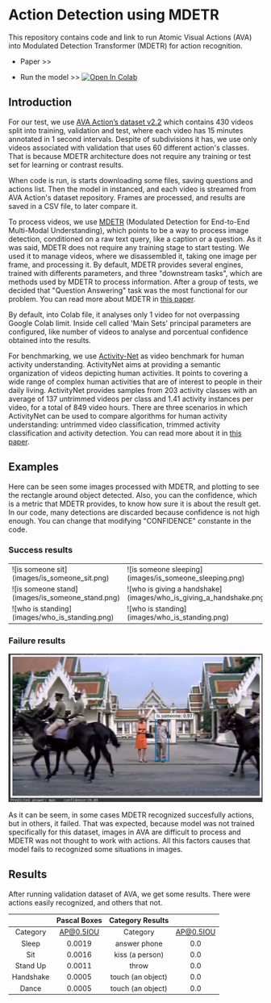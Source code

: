 # Action Detection using MDETR
This repository contains code and link to run Atomic Visual Actions (AVA) into Modulated Detection Transformer (MDETR) for action recognition.

* Paper >> 

* Run the model >> [![Open In Colab](https://colab.research.google.com/assets/colab-badge.svg)](https://colab.research.google.com/github/BHI-Research/AVA_MDETR/blob/main/examples/AVA_MDETR.ipynb)

## Introduction
For our test, we use [AVA Action’s dataset v2.2](https://research.google.com/ava/index.html) which contains 430 videos split into training, validation and test, where each video has 15 minutes annotated in 1 second intervals. Despite of subdivisions it has, we use only videos associated with validation that uses 60 different action's classes. That is because MDETR architecture does not require any training or test set for learning or contrast results.

When code is run, is starts downloading some files, saving questions and actions list. Then the model in instanced, and each video is streamed from AVA Action's dataset repository. Frames are processed, and results are saved in a CSV file, to later compare it.

To process videos, we use [MDETR](https://github.com/ashkamath/mdetr) (Modulated Detection for End-to-End Multi-Modal Understanding), which points to be a way to process image detection, conditioned on a raw text query, like a caption or a question. As it was said, MDETR does not require any training stage to start testing. We used it to manage videos, where we disassembled it, taking one image per frame, and processing it. By default, MDETR provides several engines, trained with differents parameters, and three "downstream tasks", which are methods used by MDETR to process information. After a group of tests, we decided that "Question Answering" task was the most functional for our problem. You can read more about MDETR in [this paper](https://arxiv.org/pdf/2104.12763v2.pdf).

By default, into Colab file, it analyses only 1 video for not overpassing Google Colab limit. Inside cell called 'Main Sets' principal parameters are configured, like number of videos to analyse and porcentual confidence obtained into the results.

For benchmarking, we use [Activity-Net](https://github.com/activitynet/ActivityNet) as video benchmark for human activity understanding. ActivityNet aims at providing a semantic organization of videos depicting human activities. It points to covering a wide range of complex human activities that are of interest to people in their daily living. ActivityNet provides samples from 203 activity classes with an average of 137 untrimmed videos per class and 1.41 activity instances per video, for a total of 849 video hours. There are three scenarios in which ActivityNet can be used to compare algorithms for human activity understanding: untrimmed video classification, trimmed activity classification and activity detection. You can read more about it in [this paper](https://www.cv-foundation.org/openaccess/content_cvpr_2015/papers/Heilbron_ActivityNet_A_Large-Scale_2015_CVPR_paper.pdf).

## Examples
Here can be seen some images processed with MDETR, and plotting to see the rectangle around object detected.
Also, you can the confidence, which is a metric that MDETR provides, to know how sure it is about the result get.
In our code, many detections are discarded because confidence is not high enough. You can change that modifying "CONFIDENCE" constante in the code.

### Success results

<table>
<tr>
<td>
![is someone sit](images/is_someone_sit.png)
</td>
<td>
![is someone sleeping](images/is_someone_sleeping.png)
</td>
</tr>
  
<tr>
<td>
![is someone stand](images/is_someone_stand.png)
</td>
<td>
![who is giving a handshake](images/who_is_giving_a_handshake.png)
</td>
</tr>
  
<tr>
<td>
![who is standing](images/who_is_standing.png)
</td>
<td>
![who is standing](images/who_is_standing.png)
</td>
</tr>
</table>

### Failure results
![is someone dancing](images/is_someone_stand.png)

As it can be seem, in some cases MDETR recognized succesfully actions, but in others, it failed. That was expected, because model was not trained
specifically for this dataset, images in AVA are difficult to process and MDETR was not thought to work with actions. All this factors causes that
model fails to recognized some situations in images.

## Results
After running validation dataset of AVA, we get some results. There were actions easily recognized, and others that not.

| | Pascal Boxes | Category Results  ||
| :----------:  | :----------:  | :----------:      | :----------:  |
| Category      | AP@0.5IOU     | Category          | AP@0.5IOU     |
| Sleep         | 0.0019        | answer phone      | 0.0           |
| Sit           | 0.0016        | kiss (a person)   | 0.0           |   
| Stand Up      | 0.0011        | throw             | 0.0           |
| Handshake     | 0.0005        | touch (an object) | 0.0           |
| Dance         | 0.0005        | touch (an object) | 0.0           |
